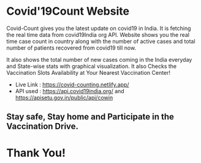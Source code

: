 # Covid'19Count Website
Covid-Count gives you the latest update on covid19 in India. It is fetching the real time data from covid19India org API. Website shows you the real time case count in country along with the number of active cases and total number of patients recovered from covid19 till now. 

It also shows the total number of new cases coming in the India everyday and State-wise stats with graphical visualization. It also Checks the Vaccination Slots Availability at Your Nearest Vaccination Center!


- Live Link : https://covid-counting.netlify.app/
- API used :  https://api.covid19india.org/ and https://apisetu.gov.in/public/api/cowin

## Stay safe, Stay home and Participate in the Vaccination Drive.

# Thank You!
